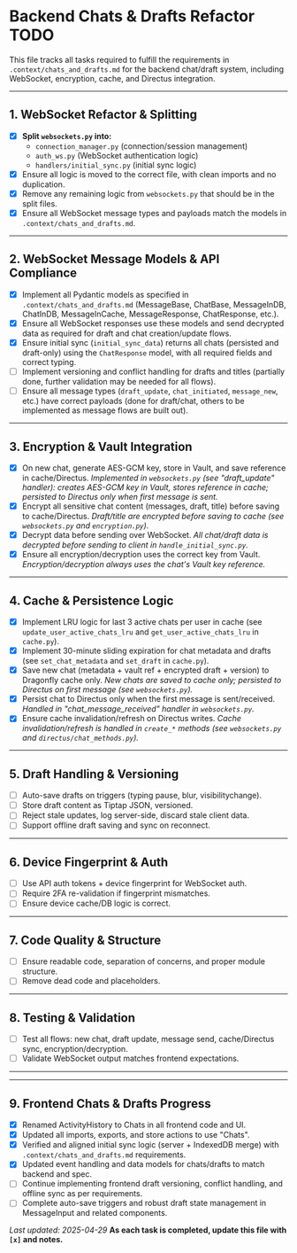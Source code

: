 # Backend Chats & Drafts Refactor TODO

This file tracks all tasks required to fulfill the requirements in `.context/chats_and_drafts.md` for the backend chat/draft system, including WebSocket, encryption, cache, and Directus integration.

---

## 1. WebSocket Refactor & Splitting

- [x] **Split `websockets.py` into:**
  - `connection_manager.py` (connection/session management)
  - `auth_ws.py` (WebSocket authentication logic)
  - `handlers/initial_sync.py` (initial sync logic)
- [x] Ensure all logic is moved to the correct file, with clean imports and no duplication.
- [x] Remove any remaining logic from `websockets.py` that should be in the split files.
- [x] Ensure all WebSocket message types and payloads match the models in `.context/chats_and_drafts.md`.

---

## 2. WebSocket Message Models & API Compliance

- [x] Implement all Pydantic models as specified in `.context/chats_and_drafts.md` (MessageBase, ChatBase, MessageInDB, ChatInDB, MessageInCache, MessageResponse, ChatResponse, etc.).
- [x] Ensure all WebSocket responses use these models and send decrypted data as required for draft and chat creation/update flows.
- [x] Ensure initial sync (`initial_sync_data`) returns all chats (persisted and draft-only) using the `ChatResponse` model, with all required fields and correct typing.
- [ ] Implement versioning and conflict handling for drafts and titles (partially done, further validation may be needed for all flows).
- [ ] Ensure all message types (`draft_update`, `chat_initiated`, `message_new`, etc.) have correct payloads (done for draft/chat, others to be implemented as message flows are built out).

---

## 3. Encryption & Vault Integration

- [x] On new chat, generate AES-GCM key, store in Vault, and save reference in cache/Directus.
  _Implemented in `websockets.py` (see "draft_update" handler): creates AES-GCM key in Vault, stores reference in cache; persisted to Directus only when first message is sent._
- [x] Encrypt all sensitive chat content (messages, draft, title) before saving to cache/Directus.
  _Draft/title are encrypted before saving to cache (see `websockets.py` and `encryption.py`)._
- [x] Decrypt data before sending over WebSocket.
  _All chat/draft data is decrypted before sending to client in `handle_initial_sync.py`._
- [x] Ensure all encryption/decryption uses the correct key from Vault.
  _Encryption/decryption always uses the chat's Vault key reference._

---

## 4. Cache & Persistence Logic

- [x] Implement LRU logic for last 3 active chats per user in cache (see `update_user_active_chats_lru` and `get_user_active_chats_lru` in `cache.py`).
- [x] Implement 30-minute sliding expiration for chat metadata and drafts (see `set_chat_metadata` and `set_draft` in `cache.py`).
- [x] Save new chat (metadata + vault ref + encrypted draft + version) to Dragonfly cache only.
  _New chats are saved to cache only; persisted to Directus on first message (see `websockets.py`)._
- [x] Persist chat to Directus only when the first message is sent/received.
  _Handled in "chat_message_received" handler in `websockets.py`._
- [x] Ensure cache invalidation/refresh on Directus writes.
  _Cache invalidation/refresh is handled in `create_*` methods (see `websockets.py` and `directus/chat_methods.py`)._

---

## 5. Draft Handling & Versioning

- [ ] Auto-save drafts on triggers (typing pause, blur, visibilitychange).
- [ ] Store draft content as Tiptap JSON, versioned.
- [ ] Reject stale updates, log server-side, discard stale client data.
- [ ] Support offline draft saving and sync on reconnect.

---

## 6. Device Fingerprint & Auth

- [ ] Use API auth tokens + device fingerprint for WebSocket auth.
- [ ] Require 2FA re-validation if fingerprint mismatches.
- [ ] Ensure device cache/DB logic is correct.

---

## 7. Code Quality & Structure

- [ ] Ensure readable code, separation of concerns, and proper module structure.
- [ ] Remove dead code and placeholders.

---

## 8. Testing & Validation

- [ ] Test all flows: new chat, draft update, message send, cache/Directus sync, encryption/decryption.
- [ ] Validate WebSocket output matches frontend expectations.

---

---

## 9. Frontend Chats & Drafts Progress

- [x] Renamed ActivityHistory to Chats in all frontend code and UI.
- [x] Updated all imports, exports, and store actions to use "Chats".
- [x] Verified and aligned initial sync logic (server + IndexedDB merge) with `.context/chats_and_drafts.md` requirements.
- [x] Updated event handling and data models for chats/drafts to match backend and spec.
- [ ] Continue implementing frontend draft versioning, conflict handling, and offline sync as per requirements.
- [ ] Complete auto-save triggers and robust draft state management in MessageInput and related components.

*Last updated: 2025-04-29*
**As each task is completed, update this file with `[x]` and notes.**
